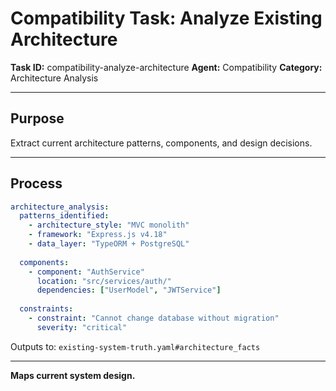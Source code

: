 # Compatibility Task: Analyze Existing Architecture

**Task ID:** compatibility-analyze-architecture
**Agent:** Compatibility
**Category:** Architecture Analysis

---

## Purpose

Extract current architecture patterns, components, and design decisions.

---

## Process

```yaml
architecture_analysis:
  patterns_identified:
    - architecture_style: "MVC monolith"
    - framework: "Express.js v4.18"
    - data_layer: "TypeORM + PostgreSQL"
    
  components:
    - component: "AuthService"
      location: "src/services/auth/"
      dependencies: ["UserModel", "JWTService"]
      
  constraints:
    - constraint: "Cannot change database without migration"
      severity: "critical"
```

Outputs to: `existing-system-truth.yaml#architecture_facts`

---

**Maps current system design.**
